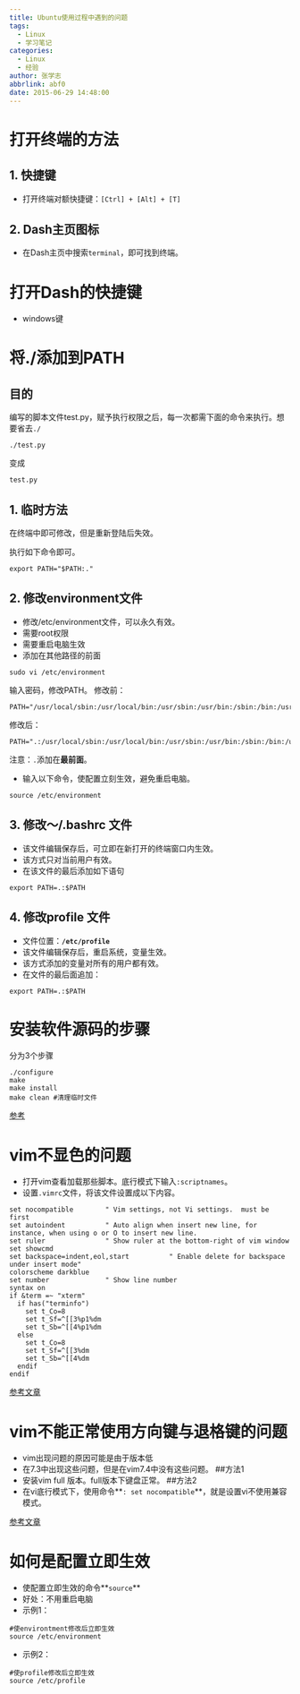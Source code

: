 ```yaml
---
title: Ubuntu使用过程中遇到的问题
tags:
  - Linux
  - 学习笔记
categories:
  - Linux
  - 经验
author: 张学志
abbrlink: abf0
date: 2015-06-29 14:48:00
---
```





# 打开终端的方法

## 1. 快捷键
* 打开终端对额快捷键：`[Ctrl] + [Alt] + [T]`

## 2. Dash主页图标
* 在Dash主页中搜索`terminal`，即可找到终端。

<!-- more -->

# 打开Dash的快捷键
* windows键


# 将./添加到PATH

## 目的
编写的脚本文件test.py，赋予执行权限之后，每一次都需下面的命令来执行。想要省去`./`
```
./test.py
```
变成
```
test.py
```

## 1. 临时方法
在终端中即可修改，但是重新登陆后失效。

执行如下命令即可。
``` shell
export PATH="$PATH:."
```

## 2. 修改environment文件
* 修改/etc/environment文件，可以永久有效。
* 需要root权限
* 需要重启电脑生效
* 添加在其他路径的前面

```
sudo vi /etc/environment
```
输入密码，修改PATH。
修改前：
```
PATH="/usr/local/sbin:/usr/local/bin:/usr/sbin:/usr/bin:/sbin:/bin:/usr/games:/usr/local/games"
```
修改后：
```
PATH=".:/usr/local/sbin:/usr/local/bin:/usr/sbin:/usr/bin:/sbin:/bin:/usr/games:/usr/local/games"
```
注意：`.`添加在**最前面**。

* 输入以下命令，使配置立刻生效，避免重启电脑。

```
source /etc/environment
```

## 3. 修改～/.bashrc 文件
* 该文件编辑保存后，可立即在新打开的终端窗口内生效。
* 该方式只对当前用户有效。
* 在该文件的最后添加如下语句

```
export PATH=.:$PATH
```

## 4. 修改profile 文件
* 文件位置：**`/etc/profile`**
* 该文件编辑保存后，重启系统，变量生效。
* 该方式添加的变量对所有的用户都有效。
* 在文件的最后面追加：

```
export PATH=.:$PATH
```


# 安装软件**源码**的步骤
分为3个步骤
```
./configure
make 
make install
make clean #清理临时文件
```
[参考](http://www.cnblogs.com/huangfenghit/archive/2011/02/17/1957057.html)


# vim不显色的问题

* 打开vim查看加载那些脚本。底行模式下输入`:scriptnames`。
* 设置`.vimrc`文件，将该文件设置成以下内容。

``` 
set nocompatible        " Vim settings, not Vi settings.  must be first
set autoindent          " Auto align when insert new line, for instance, when using o or O to insert new line.
set ruler               " Show ruler at the bottom-right of vim window
set showcmd
set backspace=indent,eol,start          " Enable delete for backspace under insert mode"
colorscheme darkblue
set number              " Show line number
syntax on
if &term =~ "xterm"
  if has("terminfo")
    set t_Co=8
    set t_Sf=^[[3%p1%dm
    set t_Sb=^[[4%p1%dm
  else
    set t_Co=8
    set t_Sf=^[[3%dm
    set t_Sb=^[[4%dm
  endif
endif
```

[参考文章](http://www.cnblogs.com/softwaretesting/archive/2012/01/10/2317820.html)

# vim不能正常使用方向键与退格键的问题
* vim出现问题的原因可能是由于版本低
* 在7.3中出现这些问题，但是在vim7.4中没有这些问题。
##方法1
* 安装vim full 版本。full版本下键盘正常。
##方法2
* 在vi底行模式下，使用命令**`: set nocompatible`**，就是设置vi不使用兼容模式。

[参考文章](http://www.2cto.com/os/201204/126724.html)

# 如何是配置立即生效
* 使配置立即生效的命令**`source`**
* 好处：不用重启电脑
* 示例1：

```
#使environtment修改后立即生效
source /etc/environment
```
* 示例2：

```
#使profile修改后立即生效
source /etc/profile
```